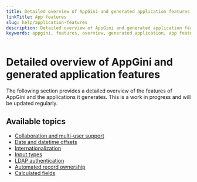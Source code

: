 ```yaml
---
title: Detailed overview of AppGini and generated application features
linkTitle: App features
slug: help/application-features
description: Detailed overview of AppGini and generated application features.
keywords: appgini, features, overview, generated application, app features
---
```


# Detailed overview of AppGini and generated application features

The following section provides a detailed overview of the features of AppGini and the applications it generates.
This is a work in progress and will be updated regularly.

## Available topics

- [Collaboration and multi-user support](collaboration-multi-users.md)
- [Date and datetime offsets](date-datetime-offsets.md)
- [Internationalization](i18n-internationalization.md)
- [Input types](input-types.md)
- [LDAP authentication](../ldap-authentication.md)
- [Automated record ownership](../record-owners.md)
- [Calculated fields](../calculated-fields.md)

